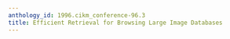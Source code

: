 ```yaml
---
anthology_id: 1996.cikm_conference-96.3
title: Efficient Retrieval for Browsing Large Image Databases
---
```

